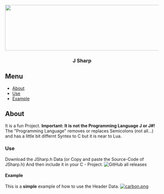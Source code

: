 <p align="center">
    <a href="https://github.com/Jochengehtab/JSharp" rel="noopener">
        <img width=790px height=150px src="https://i.postimg.cc/mrbHydGn/J-Sharp.png">
    </a>
</p>

<h3 align="center">J Sharp</h3>

## Menu
- [About](#about)
- [Use](#use)
- [Example](#example)

## About <a name = "about"></a>
It is a fun Project. 
**Important:  It is not the Programming Language J or J#!**
The "Programming Language" removes or replaces Semicolons (not all...)
and has a little bit differnt Syntex to C but it is near to Lua.

### Use
Download the JSharp.h Data (or Copy and paste the Source-Code of JSharp.h)
And then include it in your C - Project.
![GitHub all releases](https://img.shields.io/github/downloads/Jochengehtab/JSharp/total?style=for-the-badge)

#### Example
This is a **simple** example of how to use the Header Data.
[![carbon.png](https://i.postimg.cc/Vsjzzztj/carbon.png)](https://postimg.cc/qgMPLVjR) 
